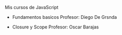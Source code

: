 Mis cursos de JavaScript

- Fundamentos basicos
    Profesor: Diego De Grsnda
    
- Closure y Scope
    Profesor: Oscar Barajas
